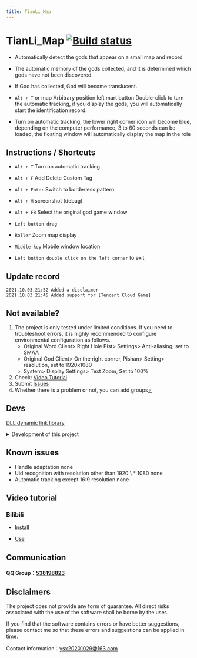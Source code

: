```yaml
---
title: TianLi_Map
---
```


# TianLi_Map [![Build status](https://ci.appveyor.com/api/projects/status/8kmemyn4jssya2xs?svg=true)](https://ci.appveyor.com/project/GengGode/genshinimpact-automap)

- Automatically detect the gods that appear on a small map and record

- The automatic memory of the gods collected, and it is determined which gods have not been discovered.

- If God has collected, God will become translucent.

- `Alt + T` or map Arbitrary position left mart button Double-click to turn the automatic tracking, if you display the gods, you will automatically start the identification record.

- Turn on automatic tracking, the lower right corner icon will become blue, depending on the computer performance, 3 to 60 seconds can be loaded, the floating window will automatically display the map in the role

## Instructions / Shortcuts

- `Alt + T` Turn on automatic tracking

- `Alt + F` Add Delete Custom Tag

- `Alt + Enter` Switch to borderless pattern

- `Alt + M` screenshot (debug)

- `Alt + F8` Select the original god game window

- `Left button drag`

- `Roller` Zoom map display

- `Middle key` Mobile window location

- `Left button double click on the left corner` to exit

## Update record

    2021.10.03.21:52 Added a disclaimer
    2021.10.03.21:45 Added support for [Tencent Cloud Game]

## Not available?

1. The project is only tested under limited conditions. If you need to troubleshoot errors, it is highly recommended to configure environmental configuration as follows.
   - Original Word Client> Right Hole Pist> Settings> Anti-aliasing, set to SMAA
   - Original God Client> On the right corner, Pishan> Setting> resolution, set to 1920x1080
   - System> Display Settings> Text Zoom, Set to 100%
2. Check: [Video Tutorial](#video-tutorial)
3. Submit [Issues](https://github.com/GengGode/TianLi_Map/issues)
4. Whether there is a problem or not, you can add groups[♂](#communication)

## Devs

[DLL dynamic link library](https://github.com/GengGode/GenshinImpact_AutoTrack_DLL)

<details>
  <summary>Development of this project</summary>
 Unzip resource.rar in the project directory, release the resource file, otherwise compile.
 Compile MSBuild, you need to install the QT VS Tools plugin.

### Already implemented

- [√] The automatic identification UID

- [√] detection game status is added over the location of the game and the role of the game and the role direction

- [√] to detect the game status

- [√] Add tag

- [√] Zoom change to the pointerCenter

- [√] According to the database display surrounding resource distribution

- [√] Save Archive

- [√] Save the log, contains the traceability data, such as archive damage, can be traced back

### TODO

- [ ] Add more points

- [ ] Optimize UI（take your time）

- [ ] Optimization match

- [ ] Add a chart partial implementation navigation to collect the shortest path for some resource

- [ ] Add inertial navigation part

### Development environment

- Visual Studio 2017

- Qt5.14.2

- opencv4.5.0

### How it works

This map uses the Windows API to screen the game window, and then perform image processing on the screen, and match the map with the world map to automatically track.

The map is set as the top window by the API to keep it above the original gang game window.

All current operations involving the Genshin Impact window are as follows：

```C++
 giHandle = FindWindowA(NULL, "原神"); //Get the Genshin Impact window handle

 giIsDisplayFlag = !IsIconic(giHandle); //Determined whether the Genshin Impact is under minimization

 GetWindowRect(giHandle, &giRect); //Get the Genshin Impact window area

 HDC hScreen = GetDC(giHandle); //Get the Genshin Impact window screen, the role is to get the Genshin Impact screen.

 SetForegroundWindow(giHandle); //Activate the Genshin Impact window is focus

 if (giHandle != NULL) //Judging whether the Genshin Impact window handle is empty

```

### System permissions

The subsequent development will involve saving and reading of the data file. At present, it is currently in the TEMP (current version), which is easy to delete under the MY GAME directory.Data archiving is created in this folder.

（Maybe it will change to Locallow under AppData）

like：`C:\Users\%USERNAME%\AppData\Local\Temp\GenshinImpactAutoMap`

In the future, you may develop the function of the GPU accelerated image processing, you need to use the GPU operation.

In order to use the "Empty Ball" original god map "client communication, the 23333 port of this machine is used to send the position, orientation and UID of the original god role.

There is also a read and write file archive.

In addition, there is no use of other system resources, and there is no need to obtain system authority.

</details>

## Known issues

- Handle adaptation none
- Uid recognition with resolution other than 1920 \ * 1080 none
- Automatic tracking except 16:9 resolution none

## Video tutorial

### Bilibili

- [Install](https://www.bilibili.com/video/BV1Wy4y1x754)

- [Use](https://www.bilibili.com/video/BV1ar4y1A7c5)

## Communication

#### QQ Group：[538198823](https://jq.qq.com/?_wv=1027&k=PBb6IKIY)

## Disclaimers

The project does not provide any form of guarantee. All direct risks associated with the use of the software shall be borne by the user.

If you find that the software contains errors or have better suggestions, please contact me so that these errors and suggestions can be applied in time.

Contact information：ysx20201029@163.com
